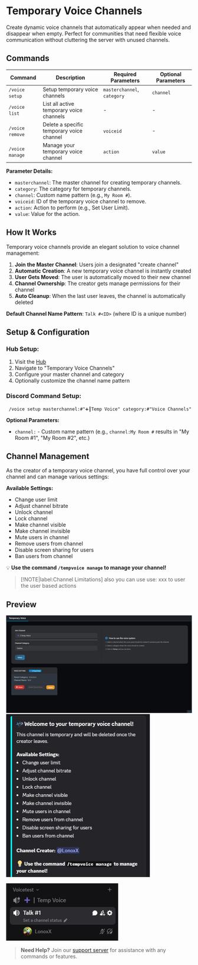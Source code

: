 # Temporary Voice Channels

Create dynamic voice channels that automatically appear when needed and disappear when empty. Perfect for communities that need flexible voice communication without cluttering the server with unused channels.

## Commands

| Command         | Description                               | Required Parameters          | Optional Parameters |
|-----------------|-------------------------------------------|------------------------------|--------------------|
| `/voice setup`  | Setup temporary voice channels            | `masterchannel`, `category`  | `channel`          |
| `/voice list`   | List all active temporary voice channels  | -                            | -                  |
| `/voice remove` | Delete a specific temporary voice channel | `voiceid`                    | -                  |
| `/voice manage` | Manage your temporary voice channel       | `action`                     | `value`            |

**Parameter Details:**
- `masterchannel`: The master channel for creating temporary channels.
- `category`: The category for temporary channels.
- `channel`: Custom name pattern (e.g., `My Room #`).
- `voiceid`: ID of the temporary voice channel to remove.
- `action`: Action to perform (e.g., Set User Limit).
- `value`: Value for the action.

## How It Works

Temporary voice channels provide an elegant solution to voice channel management:

1. **Join the Master Channel**: Users join a designated "create channel"
2. **Automatic Creation**: A new temporary voice channel is instantly created
3. **User Gets Moved**: The user is automatically moved to their new channel
4. **Channel Ownership**: The creator gets manage permissions for their channel
5. **Auto Cleanup**: When the last user leaves, the channel is automatically deleted

**Default Channel Name Pattern**: `Talk #<ID>` (where ID is a unique number)

## Setup & Configuration

### Hub Setup:
1. Visit the [Hub](https://guardingpaw.xyz/manage)
2. Navigate to "Temporary Voice Channels"
3. Configure your master channel and category
4. Optionally customize the channel name pattern

### Discord Command Setup:
```
 /voice setup masterchannel:#"➕┃Temp Voice" category:#"Voice Channels"
```

**Optional Parameters:**
- `channel:` - Custom name pattern (e.g., `channel:My Room #` results in "My Room #1", "My Room #2", etc.)

## Channel Management

As the creator of a temporary voice channel, you have full control over your channel and can manage various settings:

**Available Settings:**
- Change user limit
- Adjust channel bitrate
- Unlock channel
- Lock channel
- Make channel visible
- Make channel invisible
- Mute users in channel
- Remove users from channel
- Disable screen sharing for users
- Ban users from channel

💡 **Use the command `/tempvoice manage` to manage your channel!**

> [!NOTE|label:Channel Limitations]
> also you can use use: xxx to user the user based actions

## Preview

![Creating Temporary Voice Channel](../assets/images/TempVoice/CreatingTemporaryVoiceChannel.png)
![Temporary Voice Manage](../assets/images/TempVoice/TempvoiceManage.png)

![Temporary Voice Channel Preview](../assets/images/TempVoice/TemporaryVoiceChannelPreview.png)


> **Need Help?** Join our [support server](https://pnnet.dev/discord) for assistance with any commands or features.
